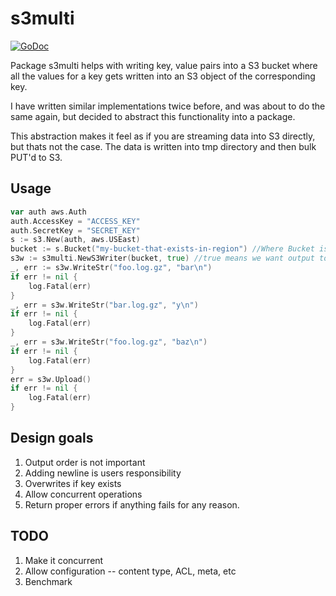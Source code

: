 # s3multi

[![GoDoc](https://godoc.org/github.com/turbobytes/s3multi?status.svg)](https://godoc.org/github.com/turbobytes/s3multi)

Package s3multi helps with writing key, value pairs into a S3 bucket where all the values for a key gets written into an S3 object of the corresponding key.

I have written similar implementations twice before, and was about to do the same again, but decided to abstract this functionality into a package.

This abstraction makes it feel as if you are streaming data into S3 directly, but thats not the case. The data is written into tmp directory and then bulk PUT'd to S3.

## Usage

```go
var auth aws.Auth
auth.AccessKey = "ACCESS_KEY"
auth.SecretKey = "SECRET_KEY"
s := s3.New(auth, aws.USEast)
bucket := s.Bucket("my-bucket-that-exists-in-region") //Where Bucket is https://godoc.org/github.com/AdRoll/goamz/s3#Bucket
s3w := s3multi.NewS3Writer(bucket, true) //true means we want output to be gzipped
_, err := s3w.WriteStr("foo.log.gz", "bar\n")
if err != nil {
	log.Fatal(err)
}
_, err = s3w.WriteStr("bar.log.gz", "y\n")
if err != nil {
	log.Fatal(err)
}
_, err = s3w.WriteStr("foo.log.gz", "baz\n")
if err != nil {
	log.Fatal(err)
}
err = s3w.Upload()
if err != nil {
	log.Fatal(err)
}
```

## Design goals

1. Output order is not important
2. Adding newline is users responsibility
3. Overwrites if key exists
4. Allow concurrent operations
5. Return proper errors if anything fails for any reason.

## TODO

1. Make it concurrent
2. Allow configuration -- content type, ACL, meta, etc
3. Benchmark